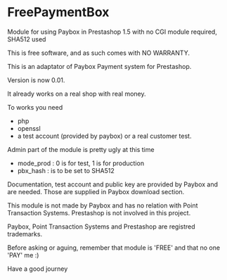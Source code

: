 FreePaymentBox
==============

Module for using Paybox in Prestashop 1.5 with no CGI module required, SHA512 used 

This is free software, and as such comes with NO WARRANTY.

This is an adaptator of Paybox Payment system for Prestashop.

Version is now 0.01.

It already works on a real shop with real money.

To works you need
- php
- openssl
- a test account (provided by paybox) or a real customer test.

Admin part of the module is pretty ugly at this time
- mode_prod : 0 is for test, 1 is for production
- pbx_hash : is to be set to SHA512

Documentation, test account and public key are provided by Paybox and are needed. Those are supplied in Paybox download section.

This module is not made by Paybox and has no relation with Point Transaction Systems. 
Prestashop is not involved in this project.

Paybox, Point Transaction Systems and Prestashop are registred trademarks.

Before asking or aguing, remember that module is 'FREE' and that no one 'PAY' me :) 

Have a good journey



